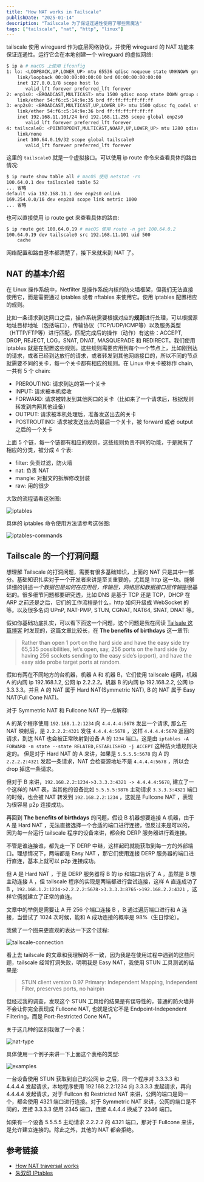 ```yaml
---
title: "How NAT works in Tailscale"
publishDate: "2025-01-14"
description: "Tailscale 为了保证连通性使用了哪些黑魔法"
tags: ["tailscale", "nat", "http", "linux"]
---
```


tailscale 使用 wireguard 作为底层网络协议，并使用 wireguard 的 NAT 功能来保证连通性。运行它会在本地创建一个 wireguard 的虚拟网络:

```bash
$ ip a # macOS 上使用 ifconfig
1: lo: <LOOPBACK,UP,LOWER_UP> mtu 65536 qdisc noqueue state UNKNOWN group default qlen 1000
    link/loopback 00:00:00:00:00:00 brd 00:00:00:00:00:00
    inet 127.0.0.1/8 scope host lo
       valid_lft forever preferred_lft forever
2: enp1s0: <BROADCAST,MULTICAST> mtu 1500 qdisc noop state DOWN group default qlen 1000
    link/ether 54:f6:c5:14:9e:35 brd ff:ff:ff:ff:ff:ff
3: enp2s0: <BROADCAST,MULTICAST,UP,LOWER_UP> mtu 1500 qdisc fq_codel state UP group default qlen 1000
    link/ether 54:f6:c5:14:9e:36 brd ff:ff:ff:ff:ff:ff
    inet 192.168.11.101/24 brd 192.168.11.255 scope global enp2s0
       valid_lft forever preferred_lft forever
4: tailscale0: <POINTOPOINT,MULTICAST,NOARP,UP,LOWER_UP> mtu 1280 qdisc fq_codel state UNKNOWN group default qlen 500
    link/none
    inet 100.64.0.19/32 scope global tailscale0
       valid_lft forever preferred_lft forever
```

这里的 `tailscale0` 就是一个虚拟接口。可以使用 ip route 命令来查看具体的路由情况:

```bash
$ ip route show table all # macOS 使用 netstat -rn
100.64.0.1 dev tailscale0 table 52
... 省略
default via 192.168.11.1 dev enp2s0 onlink
169.254.0.0/16 dev enp2s0 scope link metric 1000
... 省略
````

也可以直接使用 ip route get 来查看具体的路由:

```bash
$ ip route get 100.64.0.19 # macOS 使用 route -n get 100.64.0.2
100.64.0.19 dev tailscale0 src 192.168.11.101 uid 500
    cache
```

网络配置和路由基本都清楚了，接下来就来到 NAT 了。

## NAT 的基本介绍

在 Linux 操作系统中，Netfilter 是操作系统内核的防火墙框架，但我们无法直接使用它，而是需要通过 iptables 或者 nftables 来使用它。使用 iptables 配置相应的规则。

比如一条请求到达网口之后，操作系统需要根据对应的**规则**进行处理，可以根据源地址目标地址（包括端口），传输协议（TCP/UDP/ICMP等）以及服务类型（HTTP/FTP等）进行匹配，匹配完成后的操作（动作）有这些：ACCEPT, DROP, REJECT, LOG，SNAT, DNAT, MASQUERADE 和 REDIRECT。我们使用 iptables 就是在配置这些规则。这些规则需要应用到每个一个节点上，比如刚到达的请求，或者已经到达放行的请求，或者转发到其他网络接口的，所以不同的节点就需要不同的关卡，每一个关卡都有相应的规则。在 Linux 中关卡被称作 chain, 一共有 5 个 chain:

- PREROUTING: 请求到达的第一个关卡
- INPUT: 请求被本机接收
- FORWARD: 请求被转发到其他网口的关卡（比如来了一个请求后，根据规则转发到内网其他设备）
- OUTPUT: 请求被本机处理后，准备发送出去的关卡
- POSTROUTING: 请求被发送出去的最后一个关卡，被 forward 或者 output 之后的一个关卡

上面 5 个链，每一个链都有相应的规则，这些规则负责不同的功能，于是就有了相应的分类，被分成 4 个表:

- filter: 负责过滤，防火墙
- nat: 负责 NAT
- mangle: 对报文的拆解修改封装
- raw: 用的很少

大致的流程请看这张图:

![iptables](./iptables.png)

具体的 iptables 命令使用方法请参考这张图:

![iptables-commands](./iptables-commands.png)

## Tailscale 的一个打洞问题

想理解 Tailscale 的打洞问题，需要有很多基础知识，上面的 NAT 只是其中一部分。基础知识扎实对于一个开发者来讲是至关重要的，尤其是 http 这一块。能够详细的讲述*一个数据包是如何在应用层，传输层，网络层和数据接口层传输*是很基础的。很多细节问题都要研究透，比如 DNS 是基于 TCP 还是 TCP，DHCP 在 ARP 之前还是之后，它们的工作流程是什么，http 如何升级成 WebSocket 的等。以及很多名词 UPnP, NAT-PMP, STUN, CGNAT, NAT64, SNAT, DNAT 等。

假如你基础功底扎实，可以看下面这一个问题，这个问题是我在阅读 [Tailsale 这篇博客](https://tailscale.com/blog/how-nat-traversal-works) 时发现的，这篇文章比较长，在 **The benefits of birthdays** 这一章节:

> Rather than open 1 port on the hard side and have the easy side try 65,535 possibilities, let’s open, say, 256 ports on the hard side (by having 256 sockets sending to the easy side’s ip:port), and have the easy side probe target ports at random.

假如有两在不同地方的台机器，机器 A 和 机器 B，它们使用 tailscale 组网，机器 A 的内网 ip 192.168.1.2, 公网 ip 2.2.2.2。机器 B 的内网 ip 192.168.2.2, 公网 ip 3.3.3.3。并且 A 的 NAT 属于 Hard NAT(Symmetric NAT), B 的 NAT 属于 Easy NAT(Full Cone NAT)。

对于 Symmetric NAT 和 Fullcone NAT 的一点解释:

A 的某个程序使用 `192.168.1.2:1234` 向 `4.4.4.4:5678` 发出一个请求, 那么在 NAT 映射后，是 `2.2.2.2:4321` 发往 `4.4.4.4:5678` ，这样 `4.4.4.4:5678` 返回的请求，到达 NAT 也会被正常映射到设备 A 的 `1234` 端口。这是由 `iptables -A FORWARD -m state --state RELATED,ESTABLISHED -j ACCEPT` 这种防火墙规则决定的。 但是对于 Hard NAT 的 A 来讲，如果是 `5.5.5.5:5678` 向 A 的 `2.2.2.2:4321` 发起一条请求，NAT 会检查源地址不是 `4.4.4.4:5678` ，所以会 drop 掉这一条请求。

但对于 B 来讲，`192.168.2.2:1234->3.3.3.3:4321 -> 4.4.4.4:5678`, 建立了一个这样的 NAT 表，当其他的设备比如 `5.5.5.5:9876` 主动请求 `3.3.3.3:4321` 端口的时候，也会被 NAT 转发到 `192.168.2.2:1234` ，这就是 Fullcone NAT ，表现为很容易 p2p 连接成功。

再回到 **The benefits of birthdays** 的问题，假设 B 机器想要连接 A 机器，由于 A 是 Hard NAT ，无法直接选择一个合适的端口进行连接，但反过来是可以的，因为每一台运行 tailscale 程序的设备来讲，都会和 DERP 服务器进行着连接。

不管是谁连接谁，都先走一下 DERP 中继，这样起码就能获取到每一方的外部端口。理想情况下，两端都是 Easy NAT ，那它们使用连接 DERP 服务器的端口进行直连，基本上就可以 p2p 连接成功。

但 A 是 Hard NAT ，于是 DERP 服务器将 B 的 ip 和端口告诉了 A ，虽然是 B 想主动连接 A ，但 tailscale 程序的实现是两端都进行尝试连接，这样 A 直连成功了 B ，`192.168.1.2:1234->2.2.2.2:5678->3.3.3.3:8765->192.168.2.2:4321` ，这样它俩就建立了正常的直连。

文章中的举例是需要让 A 开 256 个端口连接 B ，B 通过遍历端口进行和 A 连接，当尝试了 1024 次时候，能和 A 成功连接的概率是 98%（生日悖论）。

我做了一个图来更直观的表达一下这个过程:

![tailscale-connection](./tailscale-connect.png)

看上去 tailscale 的文章和我理解的不一致，因为我是在使用过程中遇到的这些问题，tailscale 经常打洞失败，明明我是 Easy NAT，我使用 STUN 工具测试的结果是:

> STUN client version 0.97 Primary: Independent Mapping, Independent Filter, preserves ports, no hairpin

但经过我的调查，发现这个 STUN 工具给的结果是有误导性的，普通的防火墙并不会让你完全表现成 Fullcone NAT, 也就是说它不是 Endpoint-Independent Filtering，而是 Port-Restricted Cone NAT。

关于这几种的区别我做了一个表：

![nat-type](./nattypes.png)

具体使用一个例子来讲一下上面这个表格的类型:

![examples](./examples.png)

一台设备使用 STUN 获取到自己的公网 ip 之后，同一个程序对 3.3.3.3 和 4.4.4.4 发起请求，本地程序使用 192.168.2.2:1234 向 3.3.3.3 发起请求，再向 4.4.4.4 发起请求，对于 Fullcon 和 Restricted NAT 来讲，公网的端口是同一个，都会使用 4321 端口进行连接。对于 Symmetric NAT 来讲，公网的端口是不同的，连接 3.3.3.3 使用 2345 端口，连接 4.4.4.4 换成了 2346 端口。

如果有一个设备 5.5.5.5 主动请求 2.2.2.2 的 4321 端口，那对于 Fullcone 来讲，是允许建立连接的。除此之外，其他的 NAT 都会拒绝。

## 参考链接

- [How NAT traversal works](https://tailscale.com/blog/how-nat-traversal-works)
- [朱双印 IPtables](https://www.zsythink.net/archives/category/%e8%bf%90%e7%bb%b4%e7%9b%b8%e5%85%b3/iptables)
